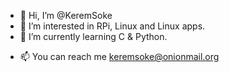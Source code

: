 - 👋 Hi, I’m @KeremSoke
- 👀 I’m interested in RPi, Linux and Linux apps.
- 🌱 I’m currently learning C & Python.
<!--- - 💞️ I’m looking to collaborate on ... --->
- 📫 You can reach me keremsoke@onionmail.org

<!---
KeremSoke/KeremSoke is a ✨ special ✨ repository because its `README.md` (this file) appears on your GitHub profile.
You can click the Preview link to take a look at your changes.
--->

